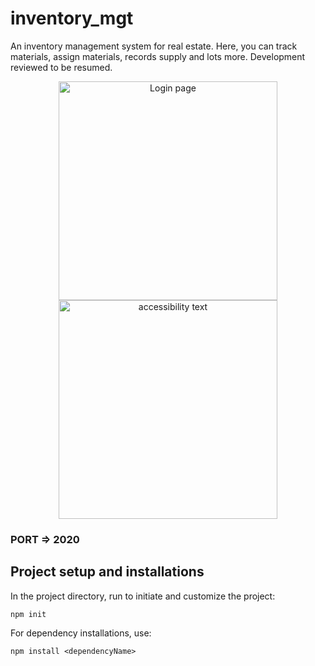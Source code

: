 # inventory_mgt
An inventory management system for real estate. Here, you can track materials, assign materials, records supply and lots more. Development reviewed to be resumed.


<p align="center">
  <img src="/demo/auth_login" width="350" title="Login page">
  <img src="your_relative_path_here_number_2_large_name" width="350" alt="accessibility text">
</p>

### PORT => 2020


## Project setup and installations
In the project directory, run to initiate and customize the project:
```
npm init
```

For dependency installations, use:
```
npm install <dependencyName>
```

